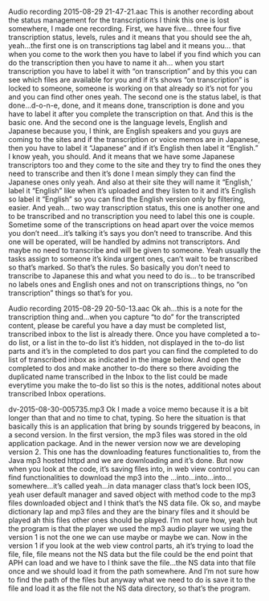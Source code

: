 Audio recording 2015-08-29 21-47-21.aac
This is another recording about the status management for the transcriptions I think this one is lost somewhere, I made one recording. First, we have five… three four five transcription status, levels, rules and it means that you should see the ah, yeah…the first one is on transcriptions tag label and it means you… that when you come to the work then you have to label if you find which you can do the transcription then you have to name it ah… when you start transcription you have to label it with “on transcription” and by this you can see which files are available for you and if it’s shows “on transcription” is locked to someone, someone is working on that already so it’s not for you and you can find other ones yeah. The second one is the status label, is that done…d-o-n-e, done, and it means done, transcription is done and you have to label it after you complete the transcription on that. And this is the basic one. And the second one is the language levels, English and Japanese because you, I think, are English speakers and you guys are coming to the sites and if the transcription or voice memos are in Japanese, then you have to label it “Japanese” and if it’s English then label it “English.” I know yeah, you should. And it means that we have some Japanese transcriptors too and they come to the site and they try to find the ones they need to transcribe and then it’s done I mean simply they can find the Japanese ones only yeah. And also at their site they will name it “English,’ label it “English” like when it’s uploaded and they listen to it and it’s English so label it “English” so you can find the English version only by filtering, easier. And yeah… two way transcription status, this one is another one and to be transcribed and no transcription you need to label this one is couple. Sometime some of the transcriptions on head apart over the voice memos you don’t need…it’s talking it’s says you don’t need to transcribe. And this one will be operated, will be handled by admins not transcriptors. And maybe no need to transcribe and will be given to someone. Yeah usually the tasks assign to someone it’s kinda urgent ones, can’t wait to be transcribed so that’s marked. So that’s the rules.  So basically you don’t need to transcribe to Japanese this and what you need to do is… to be transcribed no labels ones and English ones and not on transcriptions things, no “on transcription” things so that’s for you.

Audio recording 2015-08-29 20-50-13.aac
Ok ah…this is a note for the transcription thing and...when you capture “to do” for the transcripted content, please be careful you have a day must be completed list, transcribed inbox to the list is already there. Once you have completed a to-do list, or a list in the to-do list it’s hidden, not displayed in the to-do list parts and it’s in the completed to dos part you can find the completed to do list of transcribed inbox as indicated in the image below. And open the completed to dos and make another to-do there so there avoiding the duplicated name transcribed in the Inbox to the list could be made everytime you make the to-do list so this is the notes, additional notes about transcribed Inbox operations.

dv-2015-08-30-005735.mp3
Ok I made a voice memo because it is a bit longer than that and no time to chat, typing. So here the situation is that basically this is an application that bring by sounds triggered by beacons, in a second version. In the first version, the mp3 files was stored in the old application package. And in the newer version now we are developing version 2. This one has the downloading features functionalities to, from the Java mp3 hosted httpd and we are downloading and it’s done. But now when you look at the code, it’s saving files into, in web view control you can find functionalities to download the mp3 into the …into…into…into…somewhere…it’s called yeah…in data manager class that’s lock been IOS, yeah user default manager and saved object with method code to the mp3 files downloaded object and I think that’s the NS data file. Ok so, and maybe dictionary lap and mp3 files and they are the binary files and it should be played ah this files other ones should be played. I’m not sure how, yeah but the program is that the player we used the mp3 audio player we using the version 1 is not the one we can use maybe or maybe we can. Now in the version 1 if you look at the web view control parts, ah it’s trying to load the file, file, file means not the NS data but the file could be the end point that APH can load and we have to I think save the file…the NS data into that file once and we should load it from the path somewhere. And I’m not sure how to find the path of the files but anyway what we need to do is save it to the file and load it as the file not the NS data directory, so that’s the program.
